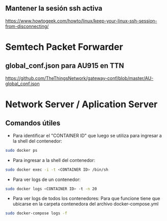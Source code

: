 ## Mantener la sesión ssh activa
<https://www.howtogeek.com/howto/linux/keep-your-linux-ssh-session-from-disconnecting/>

# Semtech Packet Forwarder

## global\_conf.json para AU915 en TTN

<https://github.com/TheThingsNetwork/gateway-conf/blob/master/AU-global_conf.json>

# Network Server / Aplication Server 

## Comandos útiles

- Para identificar el "CONTAINER ID" que luego se utiliza para ingresar a la shell del contenedor:
```bash 
sudo docker ps
```
- Para ingresar a la shell del contenedor:
```bash
sudo docker exec -i -t <CONTAINER ID> /bin/sh
```
- Para ver logs de un contenedor:
```bash
sudo docker logs <CONTAINER ID> -t -n 20
```
- Para ver logs de todos los contenedores:
Para que funcione tiene que ubicarse en la carpeta contenedora del archivo
docker-compose.yml
```bash
sudo docker-compose logs -f
```
